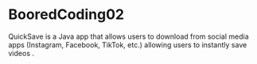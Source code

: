 # BooredCoding02
QuickSave is a Java app that allows users to download from social media apps (Instagram, Facebook, TikTok, etc.) allowing users to instantly save videos .
